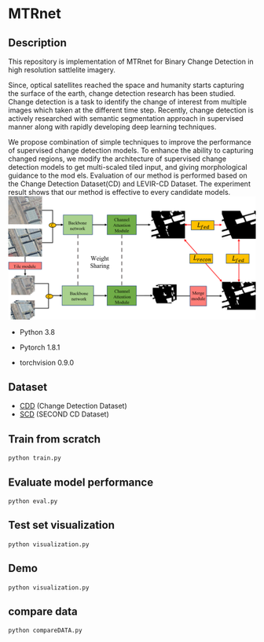 # MTRnet

## Description
This repository is implementation of MTRnet for Binary Change Detection in high resolution sattlelite imagery.

Since, optical satellites reached the space and humanity starts capturing the surface of the earth, change detection research has been studied. 
Change detection is a task to identify the change of interest from multiple images which taken at the different time step. 
Recently, change detection is actively researched with semantic segmentation approach in supervised manner along with rapidly developing deep learning techniques. 

We propose combination of simple techniques to improve the performance of supervised change detection models. 
To enhance the ability to capturing changed regions, we modify the architecture of supervised change detection models to get multi-scaled tiled input, and giving morphological guidance to the mod els. 
Evaluation of our method is performed based on the Change Detection Dataset(CD) and LEVIR-CD Dataset. 
The experiment result shows that our method is effective to every candidate models. 
![figure1](https://github.com/sungonuni/MTRnet_change_detection/blob/main/figure1.png)
- Python 3.8

- Pytorch 1.8.1

- torchvision 0.9.0

## Dataset

- [CDD](https://drive.google.com/file/d/1GX656JqqOyBi_Ef0w65kDGVto-nHrNs9/edit) (Change Detection Dataset)
- [SCD](https://drive.google.com/file/d/1cAyKCjRiRKfTysX1OqtVs6F1zbEI0EGj/view?usp=sharing) (SECOND CD Dataset)

## Train from scratch
    
    python train.py

## Evaluate model performance

    python eval.py

## Test set visualization

    python visualization.py
   
## Demo

    python visualization.py
  
## compare data

    python compareDATA.py
